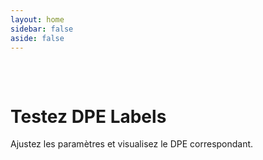 ```yaml
---
layout: home
sidebar: false
aside: false
---
```


<script setup>
import Demo from '.vitepress/theme/components/Demo.vue'
</script>

<div class="demo-page">
<div class="demo-page-container">


# Testez DPE Labels

Ajustez les paramètres et visualisez le DPE correspondant. 

<Demo />

</div>
</div>

<style>
.demo-page {
    padding: 32px 0;
}

/*.demo-page-container {*/
/*    margin: 0 auto;*/
/*    max-width: calc(var(--vp-layout-max-width) - 64px);*/
/*    border: 1px solid red;*/
/*}*/
</style>